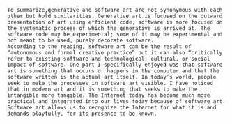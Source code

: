 	To summarize,generative and software art are not synonymous with each other but hold similarities. Generative art is focused on the outward presentation of art using efficient code, software is more focused on the systematic process of which the generative is arrived at. The software code may be experimental; some of it may be experimental and not meant to be used, purely decorate software. 
	According to the reading, software art can be the result of “autonomous and formal creative practice” but it can also “critically refer to existing software and technological, cultural, or social impact of software. One part I specifically enjoyed was that software art is something that occurs or happens in the computer and that the software written is the actual art itself. In today’s world, people seek to make the processes in software art visible. I have noticed that in modern art and it is something that seeks to make the intangible more tangible. The Internet today has become much more practical and integrated into our lives today because of software art. Software art allows us to recognize the Internet for what it is and demands playfully, for its presence to be known.


